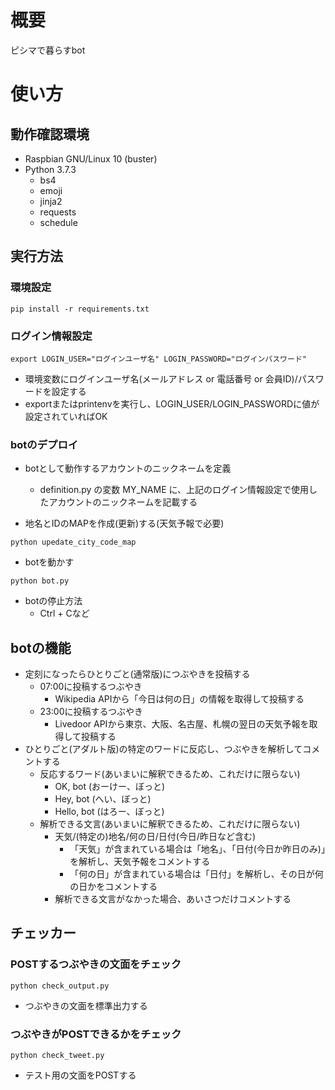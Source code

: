 # 概要
ピシマで暮らすbot

# 使い方
## 動作確認環境
- Raspbian GNU/Linux 10 (buster)
- Python 3.7.3
    - bs4
    - emoji
    - jinja2
    - requests
    - schedule

## 実行方法
### 環境設定
~~~
pip install -r requirements.txt
~~~

### ログイン情報設定
~~~
export LOGIN_USER="ログインユーザ名" LOGIN_PASSWORD="ログインパスワード"
~~~
- 環境変数にログインユーザ名(メールアドレス or 電話番号 or 会員ID)/パスワードを設定する
- exportまたはprintenvを実行し、LOGIN_USER/LOGIN_PASSWORDに値が設定されていればOK

### botのデプロイ
- botとして動作するアカウントのニックネームを定義
    - definition.py の変数 MY_NAME に、上記のログイン情報設定で使用したアカウントのニックネームを記載する
    
- 地名とIDのMAPを作成(更新)する(天気予報で必要)
~~~
python upedate_city_code_map
~~~

- botを動かす
~~~
python bot.py
~~~

- botの停止方法
    - Ctrl + Cなど

## botの機能
- 定刻になったらひとりごと(通常版)につぶやきを投稿する
    - 07:00に投稿するつぶやき
        - Wikipedia APIから「今日は何の日」の情報を取得して投稿する
    - 23:00に投稿するつぶやき
        - Livedoor APIから東京、大阪、名古屋、札幌の翌日の天気予報を取得して投稿する
- ひとりごと(アダルト版)の特定のワードに反応し、つぶやきを解析してコメントする
    - 反応するワード(あいまいに解釈できるため、これだけに限らない)
        - OK, bot (おーけー、ぼっと)
        - Hey, bot (へい、ぼっと)
        - Hello, bot (はろー、ぼっと)
    - 解析できる文言(あいまいに解釈できるため、これだけに限らない)
        - 天気/(特定の)地名/何の日/日付(今日/昨日など含む)
            - 「天気」が含まれている場合は「地名」、「日付(今日か昨日のみ)」を解析し、天気予報をコメントする
            - 「何の日」が含まれている場合は「日付」を解析し、その日が何の日かをコメントする
        - 解析できる文言がなかった場合、あいさつだけコメントする

## チェッカー
### POSTするつぶやきの文面をチェック
~~~
python check_output.py
~~~
- つぶやきの文面を標準出力する

### つぶやきがPOSTできるかをチェック
~~~
python check_tweet.py
~~~
- テスト用の文面をPOSTする

